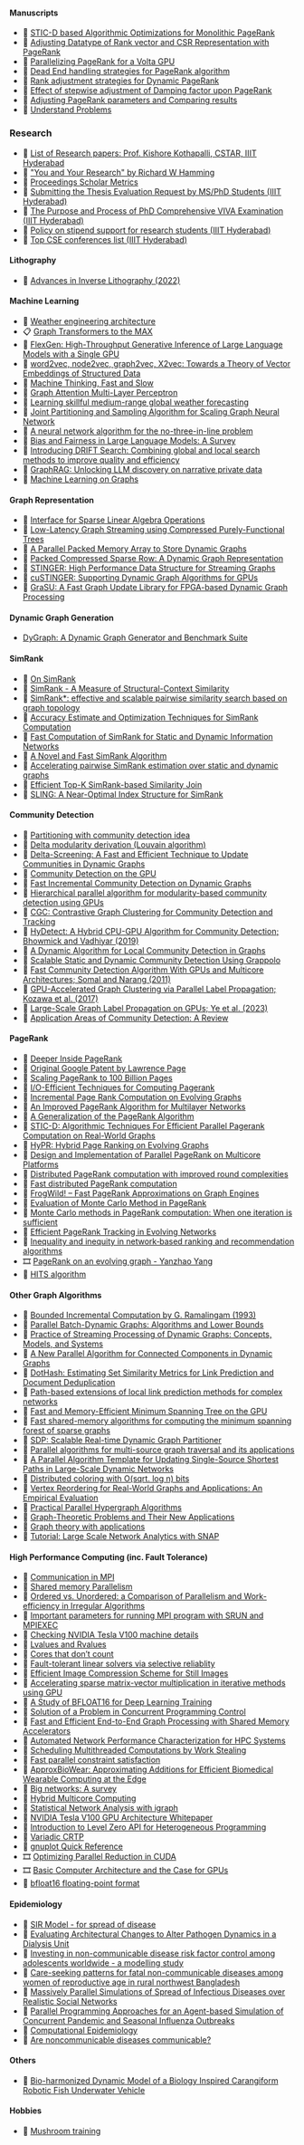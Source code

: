 <!-- | 🧪 [XXX](https://github.com/puzzlef/XXX) | DDD | -->


#### Manuscripts

- 📝 [STIC-D based Algorithmic Optimizations for Monolithic PageRank](https://gist.github.com/wolfram77/12e5a19ff081b2e3280d04331a9976ca)
- 📝 [Adjusting Datatype of Rank vector and CSR Representation with PageRank](https://gist.github.com/wolfram77/66882e8b7feaa8119f349a34906b14a7)
- 📝 [Parallelizing PageRank for a Volta GPU](https://gist.github.com/wolfram77/4ef16ab9699ac03a617b8731dd240e1f)
- 📝 [Dead End handling strategies for PageRank algorithm](https://gist.github.com/wolfram77/94c38b9cfbf0c855e5f42fa24a8602fc)
- 📝 [Rank adjustment strategies for Dynamic PageRank](https://gist.github.com/wolfram77/eb7a3b2e44e3c2069e046389b45ead03)
- 📝 [Effect of stepwise adjustment of Damping factor upon PageRank](https://gist.github.com/wolfram77/14272ddfd5fd7560a8c3edf899fc475b)
- 📝 [Adjusting PageRank parameters and Comparing results](https://gist.github.com/wolfram77/6dc740392d2f4e713fafdaea4ec1eba2)
- 📝 [Understand Problems](https://gist.github.com/wolfram77/be1b0cec6825515057058fe1dde843c9)


### Research

- 📝 [List of Research papers: Prof. Kishore Kothapalli, CSTAR, IIIT Hyderabad](https://gist.github.com/wolfram77/847fa70dd2c23a994b196f20e8e96814)
- 📜 ["You and Your Research" by Richard W Hamming](https://gist.github.com/wolfram77/20a14377a80c2488ff329afc14ce3a97)
- 📜 [Proceedings Scholar Metrics](https://gist.github.com/wolfram77/c7b93dd8662db6a682f284f4e189b07c)
- 📜 [Submitting the Thesis Evaluation Request by MS/PhD Students (IIIT Hyderabad)](https://gist.github.com/wolfram77/28b1a9251c7e4ac36c233a6739c4c164)
- 📜 [The Purpose and Process of PhD Comprehensive VIVA Examination (IIIT Hyderabad)](https://gist.github.com/wolfram77/a7eb570fab6c166ae2f8bc6fb999d253)
- 📜 [Policy on stipend support for research students (IIIT Hyderabad)](https://gist.github.com/wolfram77/d8574485b6cd9b3724d788e7c8b2a27c)
- 📜 [Top CSE conferences list (IIIT Hyderabad)](https://gist.github.com/wolfram77/5565ff06dfe35c7f2e89051a5577622f)


#### Lithography

- 📰 [Advances in Inverse Lithography (2022)](https://gist.github.com/wolfram77/fa7d04645f4e9b81fa5f9c62fc018b60)


#### Machine Learning

- 📝 [Weather engineering architecture](https://gist.github.com/wolfram77/548547dad99fd5fc8dc87b559911f7bb)
- 📋 [Graph Transformers to the MAX](https://gist.github.com/wolfram77/8967fb8c9a273d1a969b138404bea903)
- 📰 [FlexGen: High-Throughput Generative Inference of Large Language Models with a Single GPU](https://gist.github.com/wolfram77/142e6221662130eca656c5c0d2fc2f53)
- 📰 [word2vec, node2vec, graph2vec, X2vec: Towards a Theory of Vector Embeddings of Structured Data](https://gist.github.com/wolfram77/783d74a16b9c1293f16bc5efe7e1c997)
- 📰 [Machine Thinking, Fast and Slow](https://gist.github.com/wolfram77/32fc6e814441319ab7b5c51a47650e32)
- 📰 [Graph Attention Multi-Layer Perceptron](https://gist.github.com/wolfram77/378eaf4dfce2735285354fe34a3c1b17)
- 📰 [Learning skillful medium-range global weather forecasting](https://gist.github.com/wolfram77/fffffc414960fc9d3dab3bddd9163a8a)
- 📰 [Joint Partitioning and Sampling Algorithm for Scaling Graph Neural Network](https://gist.github.com/wolfram77/0f4fc5812ff1a00085b38ac2b097b64a)
- 📰 [A neural network algorithm for the no-three-in-line problem](https://gist.github.com/wolfram77/dbd4404afd3acbcb34735f347ef24f10)
- 📰 [Bias and Fairness in Large Language Models: A Survey](https://gist.github.com/wolfram77/d1ddbd30b9a2e3f78b4f5be1a94549cb)
- 📜 [Introducing DRIFT Search: Combining global and local search methods to improve quality and efficiency](https://gist.github.com/wolfram77/829b255770757357f024e6c35637496f)
- 📜 [GraphRAG: Unlocking LLM discovery on narrative private data](https://gist.github.com/wolfram77/be9c82e58d016b4ec5d5ac163591108b)
- 📜 [Machine Learning on Graphs](https://gist.github.com/wolfram77/0a76d3ef3b27c50d3d4baf3b5d725626)


#### Graph Representation

- 📰 [Interface for Sparse Linear Algebra Operations](https://gist.github.com/wolfram77/2ce785a7d9dacc2772a7364f87cc7e64)
- 📰 [Low-Latency Graph Streaming using Compressed Purely-Functional Trees](https://gist.github.com/wolfram77/3f6439bd4c03047372a71248666c020d)
- 📰 [A Parallel Packed Memory Array to Store Dynamic Graphs](https://gist.github.com/wolfram77/5e2e7349d062b9dfa1bbf0445c7c2e01)
- 📰 [Packed Compressed Sparse Row: A Dynamic Graph Representation](https://gist.github.com/wolfram77/8ba4bf62639664d846a35dcdab02fc0d)
- 📰 [STINGER: High Performance Data Structure for Streaming Graphs](https://gist.github.com/wolfram77/4b61302a542149ce028ff6731ee28dbe)
- 📰 [cuSTINGER: Supporting Dynamic Graph Algorithms for GPUs](https://gist.github.com/wolfram77/a4e430a45be95abad16c52643261a966)
- 📰 [GraSU: A Fast Graph Update Library for FPGA-based Dynamic Graph Processing](https://gist.github.com/wolfram77/293b3a661759870482c7ceb21f1cb597)


#### Dynamic Graph Generation

- [DyGraph: A Dynamic Graph Generator and Benchmark Suite](https://gist.github.com/wolfram77/54c4a14d9ea547183c6c7b3518bf9cd1)


#### SimRank

- 📝 [On SimRank](https://docs.google.com/document/d/1LU1dasNlMlNTlHdXcTAV8F-WPgKwdUtr-hnsG3cXJSI/edit?usp=sharing)
- 📰 [SimRank - A Measure of Structural-Context Similarity](https://gist.github.com/wolfram77/2459a08b5a3a3934c6dffd0b358ab0b0)
- 📰 [SimRank*: effective and scalable pairwise similarity search based on graph topology](https://gist.github.com/wolfram77/3d080298b324e9dea1b1c90e7856f4ee)
- 📰 [Accuracy Estimate and Optimization Techniques for SimRank Computation](https://gist.github.com/wolfram77/3472e50e67d2f213bbb2c3fd719f9faa)
- 📰 [Fast Computation of SimRank for Static and Dynamic Information Networks](https://gist.github.com/wolfram77/2ae3341422f2a5baf31f14c3176aafe5)
- 📰 [A Novel and Fast SimRank Algorithm](https://gist.github.com/wolfram77/59def16897d2bdab263748b964b8892d)
- 📰 [Accelerating pairwise SimRank estimation over static and dynamic graphs](https://gist.github.com/wolfram77/986c77f1ad947e12a8a3076f332afacd)
- 📰 [Efficient Top-K SimRank-based Similarity Join](https://gist.github.com/wolfram77/eadf5e7da593f8f8375fc1b9daa5e242)
- 📰 [SLING: A Near-Optimal Index Structure for SimRank](https://gist.github.com/wolfram77/db2c4a8b0eade3972ec096ea94b5b979)


#### Community Detection

- 📝 [Partitioning with community detection idea](https://gist.github.com/wolfram77/4a06bbe32f31e5155e815b617b7caafe)
- 📝 [Delta modularity derivation (Louvain algorithm)](https://gist.github.com/wolfram77/a3c95cd94a38a100f9b075594a823928)
- 📰 [Delta-Screening: A Fast and Efficient Technique to Update Communities in Dynamic Graphs](https://gist.github.com/wolfram77/c51f3580d7a76fa5c0a78491569df5ce)
- 📰 [Community Detection on the GPU](https://gist.github.com/wolfram77/7e72c9b8c18c18ab908ae76262099329)
- 📰 [Fast Incremental Community Detection on Dynamic Graphs](https://gist.github.com/wolfram77/1856b108334cc822cdddfdfa7334792a)
- 📰 [Hierarchical parallel algorithm for modularity-based community detection using GPUs](https://gist.github.com/wolfram77/1fb6c5e422a34cc00168812b11d18f54)
- 📰 [CGC: Contrastive Graph Clustering for Community Detection and Tracking](https://gist.github.com/wolfram77/b0b31e4572c274372e6495d35b6307ff)
- 📰 [HyDetect: A Hybrid CPU-GPU Algorithm for Community Detection; Bhowmick and Vadhiyar (2019)](https://gist.github.com/wolfram77/dde26f953cc4bee8ee62d2544db7b3ee)
- 📰 [A Dynamic Algorithm for Local Community Detection in Graphs](https://gist.github.com/wolfram77/b4316609265b5b9f88027bbc491f80b6)
- 📰 [Scalable Static and Dynamic Community Detection Using Grappolo](https://gist.github.com/wolfram77/917a1a4a429e89a0f2a1911cea56314d)
- 📰 [Fast Community Detection Algorithm With GPUs and Multicore Architectures; Somal and Narang (2011)](https://gist.github.com/wolfram77/30da7d42a881ae1fc542e656a1c97ef4)
- 📰 [GPU-Accelerated Graph Clustering via Parallel Label Propagation; Kozawa et al. (2017)](https://gist.github.com/wolfram77/bfbaff131507035373ee18f0a0517396)
- 📰 [Large-Scale Graph Label Propagation on GPUs; Ye et al. (2023)](https://gist.github.com/wolfram77/542605bba084593c9ef58ce4d5c0374c)
- 📰 [Application Areas of Community Detection: A Review](https://gist.github.com/wolfram77/09e64d6ba3ef080db5558feb2d32fdc0)


#### PageRank

- 📰 [Deeper Inside PageRank](https://gist.github.com/wolfram77/1337a3fcf5bded2bb67d9e66e20bc2ef)
- 📰 [Original Google Patent by Lawrence Page](https://gist.github.com/wolfram77/11bcdd4411b4c8bbe4a5d3c28fc8cfcf)
- 📰 [Scaling PageRank to 100 Billion Pages](https://gist.github.com/wolfram77/10964cd26f11f7a7299e7b74a0be7e7e)
- 📰 [I/O-Efficient Techniques for Computing Pagerank](https://gist.github.com/wolfram77/925cede0214aa0f391f34fa8ce137290)
- 📰 [Incremental Page Rank Computation on Evolving Graphs](https://gist.github.com/wolfram77/f0a7534d49d5c07d4479ec3966c5d635)
- 📰 [An Improved PageRank Algorithm for Multilayer Networks](https://gist.github.com/wolfram77/e5ac7b1981c03d77f681806d2a36fede)
- 📰 [A Generalization of the PageRank Algorithm](https://gist.github.com/wolfram77/7ea36340ed9737560e8f0e8878d5e398)
- 📰 [STIC-D: Algorithmic Techniques For Efficient Parallel Pagerank Computation on Real-World Graphs](https://gist.github.com/wolfram77/bb09968cc0e592583c4b180243697d5a)
- 📰 [HyPR: Hybrid Page Ranking on Evolving Graphs](https://gist.github.com/wolfram77/50224c1bf5585a719b1c87113e95d074)
- 📰 [Design and Implementation of Parallel PageRank on Multicore Platforms](https://gist.github.com/wolfram77/5f3ab555171ac73cdd585c406a834ca3)
- 📰 [Distributed PageRank computation with improved round complexities](https://gist.github.com/wolfram77/1e9d8b8b730a8cb3476bf4230148b621)
- 📰 [Fast distributed PageRank computation](https://gist.github.com/wolfram77/1504aa67375195f7a898a7d25f873f80)
- 📰 [FrogWild! – Fast PageRank Approximations on Graph Engines](https://gist.github.com/wolfram77/c76889c777a6031ed4e3ea1727eec2aa)
- 📰 [Evaluation of Monte Carlo Method in PageRank](https://gist.github.com/wolfram77/68cfa8d8a0e421395cc520a18007dfe7)
- 📰 [Monte Carlo methods in PageRank computation: When one iteration is sufficient](https://gist.github.com/wolfram77/145ef72d4c2ec3bdb7fbdfc007ea7988)
- 📰 [Efficient PageRank Tracking in Evolving Networks](https://gist.github.com/wolfram77/34b07552f2a1a9aefc6758cc8a63d07e)
- 📰 [Inequality and inequity in network‑based ranking and recommendation algorithms](https://gist.github.com/wolfram77/67073abb335516949883656abcfc4b4a)
- 🎞️ [PageRank on an evolving graph - Yanzhao Yang](https://gist.github.com/wolfram77/084356d1720c4409fe443b41e990ba2c)
- 📙 [HITS algorithm](https://gist.github.com/wolfram77/3d9ef6c5a5b63f53caabce4812c7ea81)
<!-- - [Incremental Page Rank Computation on Evolving Graphs](https://gist.github.com/wolfram77/ff390e0a4f823dde72a4c8193339bbe0) -->
<!-- - [Emails on Distributed Barrier-free PageRank](https://gist.github.com/wolfram77/8097d107fc799cf800d131f468be7a09) -->


#### Other Graph Algorithms

- 📰 [Bounded Incremental Computation by G. Ramalingam (1993)](https://gist.github.com/wolfram77/8306e8996b8abb6db43b3b8a5d3d8f44)
- 📰 [Parallel Batch-Dynamic Graphs: Algorithms and Lower Bounds](https://gist.github.com/wolfram77/f7e949d6576c47c7cb0af28c9fa88d3d)
- 📰 [Practice of Streaming Processing of Dynamic Graphs: Concepts, Models, and Systems](https://gist.github.com/wolfram77/7e2a17af8ec541ddcaf3344ec9b90edf)
- 📰 [A New Parallel Algorithm for Connected Components in Dynamic Graphs](https://gist.github.com/wolfram77/7ee135c73ce4673ebf58295b377ca44a)
- 📰 [DotHash: Estimating Set Similarity Metrics for Link Prediction and Document Deduplication](https://gist.github.com/wolfram77/e193df92e365284effe8f53f297e12ca)
- 📰 [Path-based extensions of local link prediction methods for complex networks](https://gist.github.com/wolfram77/67e322c1bfa5c30dae083290a2b322d6)
- 📰 [Fast and Memory-Efficient Minimum Spanning Tree on the GPU](https://gist.github.com/wolfram77/6e4d56bb84934308087b343b918fabcb)
- 📰 [Fast shared-memory algorithms for computing the minimum spanning forest of sparse graphs](https://gist.github.com/wolfram77/bba1add67e32f0d663e76b4d6cd84b11)
- 📰 [SDP: Scalable Real-time Dynamic Graph Partitioner](https://gist.github.com/wolfram77/437f5e804684a34fcf5ac74b6f953fdd)
- 📰 [Parallel algorithms for multi-source graph traversal and its applications](https://gist.github.com/wolfram77/eb308c44ee36c9413a2bfa8f58e2378a)
- 📰 [A Parallel Algorithm Template for Updating Single-Source Shortest Paths in Large-Scale Dynamic Networks](https://gist.github.com/wolfram77/dc6c7bf55a2de50098b5fdc03be0d759)
- 📰 [Distributed coloring with O(sqrt. log n) bits](https://gist.github.com/wolfram77/f0ef9d4f479cfd3d087e80fc3eeaa1cd)
- 📰 [Vertex Reordering for Real-World Graphs and Applications: An Empirical Evaluation](https://gist.github.com/wolfram77/d47c125de047b5033e36bb6f3a5b3879)
- 📰 [Practical Parallel Hypergraph Algorithms](https://gist.github.com/wolfram77/27c2527fff632f77a02b0bf921218807)
- 📰 [Graph-Theoretic Problems and Their New Applications](https://gist.github.com/wolfram77/7bee68532b134c5e5e31d295d09a460a)
- 📰 [Graph theory with applications](https://gist.github.com/wolfram77/c9eafd1564e1e4b5a2b638637d580744)
- 📜 [Tutorial: Large Scale Network Analytics with SNAP](https://gist.github.com/wolfram77/fe4afcc02d1eb68a328b6e03892f3eab)


#### High Performance Computing (inc. Fault Tolerance)

- 📝 [Communication in MPI](https://docs.google.com/document/d/1eWKpXhtWgBq6Dd1jeEWgRRhTWQaY3gkrQ3FKWL1vAX4/edit?usp=sharing)
- 📝 [Shared memory Parallelism](https://gist.github.com/wolfram77/0ee74e0ebd42d679360fc670052a63e6)
- 📝 [Ordered vs. Unordered: a Comparison of Parallelism and Work-efficiency in Irregular Algorithms](https://gist.github.com/wolfram77/c712bdf98335ec03ea433551b0ff0e93)
- 📝 [Important parameters for running MPI program with SRUN and MPIEXEC](https://gist.github.com/wolfram77/f09cfb34d1b6cdbcc1a8d4dcc12aecab)
- 📝 [Checking NVIDIA Tesla V100 machine details](https://gist.github.com/wolfram77/c7fb88feffe6df670eabc4861eda8154)
- 📝 [Lvalues and Rvalues](https://gist.github.com/wolfram77/e1e304d93e2543ebb616588d00cba795)
- 📰 [Cores that don’t count](https://gist.github.com/wolfram77/156c05247edd0e16812fe10c5a82a95d)
- 📰 [Fault-tolerant linear solvers via selective reliablity](https://gist.github.com/wolfram77/3126883731007ee0e204ff954879952e)
- 📰 [Efficient Image Compression Scheme for Still Images](https://gist.github.com/wolfram77/7ce439a93a129d3f07d8e4b65b2e81f1)
- 📰 [Accelerating sparse matrix-vector multiplication in iterative methods using GPU](https://gist.github.com/wolfram77/7e1d39edf5bbec61876d43269af72ed8)
- 📰 [A Study of BFLOAT16 for Deep Learning Training](https://gist.github.com/wolfram77/7b75d693bbd18b2607342f8dd6bb6b0d)
- 📰 [Solution of a Problem in Concurrent Programming Control](https://gist.github.com/wolfram77/9e38862624bfb9875dcbaec25471e7e6)
- 📰 [Fast and Efficient End-to-End Graph Processing with Shared Memory Accelerators](https://gist.github.com/wolfram77/d91d030b5d7eab5d476b7822ad5423fe)
- 📰 [Automated Network Performance Characterization for HPC Systems](https://gist.github.com/wolfram77/727c2af0fbe1550ecaeb9a1cc5a51a4c)
- 📰 [Scheduling Multithreaded Computations by Work Stealing](https://gist.github.com/wolfram77/44fc34ab5eec266ece0567a27f61333f)
- 📰 [Fast parallel constraint satisfaction](https://gist.github.com/wolfram77/6cb231a9ee2a2d3a55ab97340fa48123)
- 📰 [ApproxBioWear: Approximating Additions for Efficient Biomedical Wearable Computing at the Edge](https://gist.github.com/wolfram77/b919b006443c26efc6d1878a87e6a4e7)
- 📰 [Big networks: A survey](https://gist.github.com/wolfram77/fa589f187af4fc37c7de3a41883ed9b2)
- 📓 [Hybrid Multicore Computing](https://gist.github.com/wolfram77/05dab9b615b6fb2db22a3993251d01a6)
- 📓 [Statistical Network Analysis with igraph](https://gist.github.com/wolfram77/e06c428b12bedfe321d5300c45c362cf)
- 📜 [NVIDIA Tesla V100 GPU Architecture Whitepaper](https://gist.github.com/wolfram77/a42aeb021a2fec7b7e85ceb71b398772)
- 📜 [Introduction to Level Zero API for Heterogeneous Programming](https://gist.github.com/wolfram77/ac0388a5409fa3871b609e5abf6d2967)
- 📜 [Variadic CRTP](https://gist.github.com/wolfram77/1e84da30db559b34622ef85aeb97980a)
- 📜 [gnuplot Quick Reference](https://gist.github.com/wolfram77/611e8cafba9446c521d647d2b5f9f3c0)
- 🎞️ [Optimizing Parallel Reduction in CUDA](https://gist.github.com/wolfram77/84399281f104446226701723eb310241)
- 🎞️ [Basic Computer Architecture and the Case for GPUs](https://gist.github.com/wolfram77/43a6660121eef45b78c10d4e652dad6c)
- 📙 [bfloat16 floating-point format](https://gist.github.com/wolfram77/ecc296f9790246525c578c3527af5127)


#### Epidemiology

- 📝 [SIR Model - for spread of disease](https://gist.github.com/wolfram77/7c28b11dc7082f7d6e79b239e3c0b4c5)
- 📰 [Evaluating Architectural Changes to Alter Pathogen Dynamics in a Dialysis Unit](https://gist.github.com/wolfram77/25c34d24c813d8f40039573e06c1f259)
- 📰 [Investing in non-communicable disease risk factor control among adolescents worldwide - a modelling study](https://gist.github.com/wolfram77/ef65aa33c16c6d5cfdc760f8409a2b0d)
- 📰 [Care-seeking patterns for fatal non-communicable diseases among women of reproductive age in rural northwest Bangladesh](https://gist.github.com/wolfram77/151ebfe1876fa9d50d418de36d1877d0)
- 📰 [Massively Parallel Simulations of Spread of Infectious Diseases over Realistic Social Networks](https://gist.github.com/wolfram77/3a43fc0831c2e5257f1132a1389814cf)
- 📰 [Parallel Programming Approaches for an Agent-based Simulation of Concurrent Pandemic and Seasonal Influenza Outbreaks](https://gist.github.com/wolfram77/20e7d8b6b0b978eb3b384d298bf42ba8)
- 📜 [Computational Epidemiology](https://gist.github.com/wolfram77/840209c2bc1a2f2dd32659c53d04bfb9)
- 📜 [Are noncommunicable diseases communicable?](https://gist.github.com/wolfram77/2f01042d9298e48c91dbe59c3f54f646)


#### Others

- 📰 [Bio-harmonized Dynamic Model of a Biology Inspired Carangiform Robotic Fish Underwater Vehicle](https://gist.github.com/wolfram77/6b856482b70270ed0a5a47b7718ee310)


#### Hobbies

- 📝 [Mushroom training](https://gist.github.com/wolfram77/3376184d1d3348f6b427aa9f05c0cde8)











<!-- #### Theses -->
<!-- - [Design and Implementation of a Heterogeneous Sensor-based Embedded System for Flood Management](https://gist.github.com/wolfram77/81bab10aee19fb15e113d5115ab9bcbe) -->


<!-- #### Virtual Labs -->
<!-- - [On TrueTime](https://docs.google.com/document/d/1hdDCrihe2q40tXY_2zi1H0sNk-CBnCyST1Tc5b-1S9s/edit?usp=sharing) -->
<!-- - [Physical Clocks](https://gist.github.com/wolfram77/f8d764ba83923b2bc058afabea4296eb) -->


<!-- #### CUDA Programming -->
<!-- - [CUDA First Programs: Computer Architecture CSE448, UAA Alaska](https://gist.github.com/wolfram77/7ead88db12ad0b3aad612ba57fd56f62) -->
<!-- - [CUDA Tutorial 01: Say Hello to CUDA](https://gist.github.com/wolfram77/891d939171d6fbaa761217acca7c0ee3) -->
<!-- - [CUDA Tutorial 02: CUDA in Actions](https://gist.github.com/wolfram77/851a68827dd925ecdadc5304c3c84b5b) -->
<!-- - [Introduction to CUDA C: NVIDIA](https://gist.github.com/wolfram77/3702183709108bd3fd5a726af1f851c1) -->
<!-- - [CUDA by Example: Why CUDA? Why Now?](https://gist.github.com/wolfram77/db916861d12892c80c8cd0d1a2f17464) -->
<!-- - [CUDA by Example: Getting Started](https://gist.github.com/wolfram77/51d4a9ca7fbce96e3f2007a1e856ad2a) -->
<!-- - [CUDA by Example: Introduction to CUDA C](https://gist.github.com/wolfram77/35cd66931d3caa3093402696294ccf81) -->
<!-- - [CUDA by Example: Parallel Programming in CUDA C](https://gist.github.com/wolfram77/1759560e631da34eab201ca0e257fd8e) -->
<!-- - [CUDA by Example: Thread Cooperation](https://gist.github.com/wolfram77/a5e1cc89740dd5ad454b5af6a979ec55) -->
<!-- - [CUDA by Example: Constant Memory and Events](https://gist.github.com/wolfram77/1f223bd0cc9a3deb0ed77c3d124f38ad) -->
<!-- - [CUDA by Example: Texture Memory](https://gist.github.com/wolfram77/815a5e3220c2c145ebe6af9c92268728) -->
<!-- - [CUDA by Example: Graphics Interoperability](https://gist.github.com/wolfram77/a56e049c12b00b0f38f8ff04f32f8e11) -->
<!-- - [CUDA by Example: Atomics](https://gist.github.com/wolfram77/ec888982ab217b241b0fc58b4e361975) -->
<!-- - [CUDA by Example: Streams](https://gist.github.com/wolfram77/c371d4db2f5ff48fe5d55433707a9073) -->
<!-- - [CUDA by Example: Advanced Atomics](https://gist.github.com/wolfram77/f29a12a9f112baf6d6a685b6a8a296c8) -->
<!-- - [CUDA by Example: CUDA C on Multiple GPUs](https://gist.github.com/wolfram77/0a3845b1d92a0d953ea373df4f32818f) -->
<!-- - [CUDA by Example: The Final Countdown](https://gist.github.com/wolfram77/db10dc04c3a06aaf2e1520edab879115) -->
<!-- - [CUDA by Example](https://gist.github.com/wolfram77/72c51e494eaaea1c21a9c4021ad0f320) -->
<!-- - [nvGraph Library User's Guide](https://gist.github.com/wolfram77/0f8f57c598c04ff2172388a391d30dfb) -->
<!-- - [RAPIDS cuGraph](https://gist.github.com/wolfram77/335f5c93101a17939164b965665fc01a) -->


<!-- #### Advanced Computer Architecture (ACA) -->
<!-- - [RISC-V offers simple, modular ISA](https://gist.github.com/wolfram77/333f712e250e3ef6fca913771f1c7a9e) -->
<!-- - [ECC memory](https://gist.github.com/wolfram77/391e3d8393319c8c80bcfdcd984098db) -->
<!-- - [Hybrid Memory Cube](https://gist.github.com/wolfram77/1a2833c64926ff8a132ea199ebff3b3c) -->
<!-- - [High Bandwidth Memory](https://gist.github.com/wolfram77/880ee660a5e0968f94a2de2e359c8ecc) -->
<!-- - [GDDR5 SDRAM](https://gist.github.com/wolfram77/7d3f475d2c7b648eaea227b0fd3abb46) -->
<!-- - [GDDR4 SDRAM](https://gist.github.com/wolfram77/386612cf26022af2a3892cce68fd5698) -->
<!-- - [DDR SDRAM](https://gist.github.com/wolfram77/5c000fd37d7320d9fe10ec5b2da1dab9) -->
<!-- - [DDR4 SDRAM](https://gist.github.com/wolfram77/c35bea3ead3cd4f438c9b9fd4dede9b2) -->
<!-- - [DDR3 SDRAM](https://gist.github.com/wolfram77/24203bd7552e9f363102f236298d8a5e) -->


<!-- #### Concurrent Data Structures (CDS) -->
<!-- - [The Art of Multiprocessor Programming: Spin Locks and Contention](https://gist.github.com/wolfram77/db28f974dbc9a551637da86b1a312c9c) -->
<!-- - [The Art of Multiprocessor Programming: Monitors and Blocking Synchronization](https://gist.github.com/wolfram77/67967f0d59f97fa34c1e73ba80076664) -->
<!-- - [The Art of Multiprocessor Programming: Linked Lists: The Role of Locking](https://gist.github.com/wolfram77/4ccd18d495623c69d7348b392496b930) -->
<!-- - [The Art of Multiprocessor Programming: Skiplists and Balanced Search](https://gist.github.com/wolfram77/933ab6a06975f00c6ff50d30ab486299) -->
<!-- - [The Art of Multiprocessor Programming: Concurrent Hashing and Natural Parallelism](https://gist.github.com/wolfram77/78cd12e7974741c257cb134c2a4767dc) -->
<!-- - [The Art of Multiprocessor Programming: Concurrent Stacks and Elimination](https://gist.github.com/wolfram77/b11fbe5888f2f8c483c6d9c9fe1ef1a6) -->
<!-- - [Software and the Concurrency Revolution](https://gist.github.com/wolfram77/c03196475788a7c3d000481dab6010da) -->
<!-- - [Data Structures in the Multicore Age](https://gist.github.com/wolfram77/88b9d87dfcce95d7fd591f8c77be1c35) -->
<!-- - [Turing Lecture - The Computer Science of Concurrency - The Early Years](https://gist.github.com/wolfram77/cfb8376d29f7d2de04143fc5ce411bc6) -->
<!-- - [The Concurrency Challenge](https://gist.github.com/wolfram77/a0ed73c64f1954ff831a060be4c23092) -->
<!-- - [Real-world Concurrency](https://gist.github.com/wolfram77/7e3201aa76545759d284b3ab2d910944) -->
<!-- - [Nonblocking k-compare-single-swap](https://gist.github.com/wolfram77/0dc7ef397381b0d0bb33bd38331cb572) -->
<!-- - [Vector processor](https://gist.github.com/wolfram77/cd09c908ce45bd9927001a2688e10d34) -->


<!-- #### Advanced Computer Networks -->
<!-- - [Queuing theory](https://gist.github.com/wolfram77/686e607bd831993964f5076cfe3ed270) -->
<!-- - [An Introduction to Network Switches](https://gist.github.com/wolfram77/b5138f5612a840f231f8384f6bcc197c) -->
<!-- - [Different Types of Switches in Networking](https://gist.github.com/wolfram77/022695d16f873f10fe3bdb841944e575) -->
<!-- - [How Many Network Switches Can Be Connected to a Router](https://gist.github.com/wolfram77/40dbbfa3655d409f7b3e497aa459b3f2) -->
<!-- - [How to Connect Multiple Ethernet Switches](https://gist.github.com/wolfram77/2f35a0ccd03259948f9a41236b4c52cf) -->
<!-- - [All About Routers: Types Of Routers, Routing Table And IP Routing](https://gist.github.com/wolfram77/d9f8ff0b70b5a75d3c24200d80960dd2) -->
<!-- - [How Does the Internet Work?](https://gist.github.com/wolfram77/b544f93d18101d1ba4e8beeefa5fec19) -->
<!-- - [What Is Wide Area Network (WAN): Live WAN Network Examples](https://gist.github.com/wolfram77/314aa1185b459af89efd94d3b543e4c7) -->
<!-- - [How Does The Internet Work?](https://gist.github.com/wolfram77/113205a378b8f7784651a2d29990fc98) -->
<!-- - [Ethernet](https://gist.github.com/wolfram77/93e9ecacd5a30b2d328a2520eb26ba4c) -->
<!-- - [Router (computing)](https://gist.github.com/wolfram77/c9692805d4dc83a5cb242242efc7efbe) -->
<!-- - [Network switch](https://gist.github.com/wolfram77/89422f82a6f504197dd317a03a455430) -->
<!-- - [Internet backbone](https://gist.github.com/wolfram77/b8f3b1584203716d91e0bad4b476d448) -->
<!-- - [Routing protocol](https://gist.github.com/wolfram77/cdc0af2d6dd50a38d7bb9eed2105be75) -->
<!-- - [Distance Vector Multicast Routing Protocol](https://gist.github.com/wolfram77/c1e99236d4d94471c2952ce9f5f40ca1) -->
<!-- - [Wormhole switching](https://gist.github.com/wolfram77/cf04e5b08aae98786e594d76c6e3c248) -->
<!-- - [Static routing](https://gist.github.com/wolfram77/ab210274932452f7126b59f21f578772) -->
<!-- - [Routing table](https://gist.github.com/wolfram77/f1d61773cef64b335e58e8ae19554599) -->
<!-- - [Routing protocol](https://gist.github.com/wolfram77/3eceeef87235d14da6a7809c31e2f6d8) -->
<!-- - [Mbone](https://gist.github.com/wolfram77/81e11b21ea07bc3b1e5a206df051cb93) -->
<!-- - [Heuristic routing](https://gist.github.com/wolfram77/c81c3aab7db3485ee6757735d604168f) -->
<!-- - [Geographic routing](https://gist.github.com/wolfram77/7a8715b9b1f2fc8624e27cacfe094142) -->
<!-- - [Fuzzy routing](https://gist.github.com/wolfram77/5bdc0b499377b7cfb541679808831de9) -->
<!-- - [Classless Inter-Domain Routing](https://gist.github.com/wolfram77/2dcd4fec50ea9f20c57c90c2651c6cf8) -->
<!-- - [IS-IS](https://gist.github.com/wolfram77/0784abec0922372310364b5186072332) -->


<!-- #### Discrete Mathematics -->
<!-- - [Discrete Mathematics: Cardinality of sets 2](https://gist.github.com/wolfram77/9bef540a103380296c56fc68709a9de5) -->
<!-- - [Discrete Mathematics: Recurrence relations](https://gist.github.com/wolfram77/af93a3a3f6ac915d0987c9ff515632cb) -->
<!-- - [Discrete Mathematics: Solving recurrence relations](https://gist.github.com/wolfram77/8673271e5d2b94bd274d550350a4111e) -->
<!-- - [Discrete Mathematics: Recurrence relations using formulae](https://gist.github.com/wolfram77/05f9d89309a302c5cae594e1d78ce131) -->
<!-- - [Discrete Mathematics: Josephus problem](https://gist.github.com/wolfram77/6fba2149b3c5bc711dd804ca3fc8a683) -->
<!-- - [Discrete Mathematics: Extended master's theorem](https://gist.github.com/wolfram77/ed872903effd0c706e5c7320c6d91e49) -->
<!-- - [Discrete Mathematics: Solving recurrence relations 2](https://gist.github.com/wolfram77/cb7ccc2da9da8d4471297998c04752f9) -->
<!-- - [Discrete Mathematics: Recurrence relations 2](https://gist.github.com/wolfram77/fb895d711dbbe2397c5005d7ef905531) -->
<!-- - [Discrete Mathematics: Rates of growth of functions 2](https://gist.github.com/wolfram77/5f6bd3b59fd0716ab9c15c5e5776b2a4) -->
<!-- - [Discrete Mathematics: Recursion, induction, recurrence relation](https://gist.github.com/wolfram77/e8becf133c42cae5ec052bb90fbc30cd) -->
<!-- - [Discrete Mathematics: Computable and uncomputable functions 2](https://gist.github.com/wolfram77/6ecc3b959bee56eaf3d341faa1415315) -->
<!-- - [Discrete Mathematics: Topics](https://gist.github.com/wolfram77/3983ccec7ccc20c14e0e806af14a61c0) -->
<!-- - [Discrete Mathematics: Proofs and logic](https://gist.github.com/wolfram77/1833dcaa08682bc9f2ba6a0cab3ec5aa) -->
<!-- - [Discrete Mathematics: Logic reduction](https://gist.github.com/wolfram77/31d6a5952065b0774b2eea024c406d3e) -->
<!-- - [Discrete Mathematics: Sets](https://gist.github.com/wolfram77/3541c6b34bccb9e51e2d1f0d4ff04cfe) -->
<!-- - [Discrete Mathematics: Cardinality of sets](https://gist.github.com/wolfram77/e0db6267be6ba7aff11fa624d20b54db) -->
<!-- - [Discrete Mathematics: Set theory](https://gist.github.com/wolfram77/3f88d02559db7d73c8bcb67ed4b43138) -->
<!-- - [Discrete Mathematics: Relations](https://gist.github.com/wolfram77/c39e5402e18163cc6c2cb3f44c9314cc) -->
<!-- - [Discrete Mathematics: Computable and uncomputable functions](https://gist.github.com/wolfram77/cbb978429f37aa08ebcfdb33aea1cb5d) -->
<!-- - [Discrete Mathematics: Rates of growth of functions](https://gist.github.com/wolfram77/e20f1f85d900a1d7a84c9057ce7d0f24) -->
<!-- - [Discrete Mathematics: Fibonacci series, Catalan numbers](https://gist.github.com/wolfram77/66bed9b1f873b90bb6a4d3f02d540e1e) -->
<!-- - [Discrete Mathematics: GCD, Fermat's little theorem](https://gist.github.com/wolfram77/51b6459101ae927dda99ec75efa884df) -->
<!-- - [Discrete Mathematics: 2 Jug puzzle, Fermat's little theorem](https://gist.github.com/wolfram77/bdbcd34920aae12eb05bda90173131d4) -->
<!-- - [Discrete Mathematics: Graph algorithms](https://gist.github.com/wolfram77/d5303a6a9e4a28a3fa9dd5d95a779c44) -->
<!-- - [Discrete Mathematics: Group theory](https://gist.github.com/wolfram77/05ce60bc94289b5eee64c023426b9fb7) -->
<!-- - [Discrete Mathematics: Proofs and Logic 2](https://gist.github.com/wolfram77/cdb17581147ca12d0363b55ac80b69d0) -->
<!-- - [Discrete Mathematics: NP-completeness and Reduction](https://gist.github.com/wolfram77/b80680b1225ed07a35f96fa470d6a645) -->
<!-- - [Discrete Mathematics: Convex Hull algorithms](https://gist.github.com/wolfram77/b15d04c148b88db6d51c0797611890e3) -->


<!-- #### Compilers -->
<!-- - [GCC optimization](https://gist.github.com/wolfram77/6fc58ad88c371bc71eb72a435254eabf) -->
<!-- - [Kaleidoscope language in LLVM](https://gist.github.com/wolfram77/03bc1d768b07567146e1e81b619856ca) -->


<!-- #### Virology -->
<!-- - [Virology Notes 2020 #22: Emerging viruses](https://gist.github.com/wolfram77/848a6db8026a20ab57c25284ddc0b282) -->
<!-- - [Virology Notes 2020 #23: Viral ecology](https://gist.github.com/wolfram77/89586171b08cfb771c60e33464ca9514) -->
<!-- - [Virology Notes 2020 #24: HIV and AIDS](https://gist.github.com/wolfram77/13b0f952b50498494eae14546b6bf386) -->
<!-- - [Virology Notes 2020 #25: Unusual infectious agents](https://gist.github.com/wolfram77/e1a73e1366f88408aba304c3c2a6eff4) -->
<!-- - [Virology Notes 2020 #26: Therapeutic viruses](https://gist.github.com/wolfram77/1ff16f7c442f8c24e47ae73405032d4e) -->


<!-- #### Geography -->
<!-- - [Geography: Heavy Engineering Industries](https://gist.github.com/wolfram77/54f4e2266dfc27e5e0960be9e562ed6f) -->
<!-- - [Geography: Transport](https://gist.github.com/wolfram77/5f3ad9a00b47ed569f2e25839b9542cb) -->
<!-- - [Geography: Industries in India](https://gist.github.com/wolfram77/d56b38b2e70912f99e7d10632ca49e1f) -->
<!-- - [Odisha districts](https://gist.github.com/wolfram77/a8ff7c32e55cd07a03ad2cfe1b6d3308) -->


<!-- #### Miscellaneous -->
<!-- - [Market Research](https://gist.github.com/wolfram77/e61e1f61c673993b0411a77fd3d0861e) -->
<!-- - [Third Glass](https://gist.github.com/wolfram77/c86df52f7951135f580127826ea4e4db) -->
<!-- - [Third Glass 2](https://gist.github.com/wolfram77/2759cd61695d9f8a33c331e50c092194) -->
<!-- - [Psychology Of Fraud: Why Good People Do Bad Things](https://gist.github.com/wolfram77/9bc8ce036680c93453909201724c336d) -->
<!-- - [Barley is not a random choice – here's the real reason China is taking on Australia over dumping](https://gist.github.com/wolfram77/e85bdb7486a5dbe39e915831abd56038) -->
<!-- - [Are Satellites Covered in Gold Foil](https://gist.github.com/wolfram77/8ae2de1a29caf1a2f84babed79943389) -->
<!-- - [Can you ﬁx farming by going back 8000 years](https://gist.github.com/wolfram77/49067fc3ddc1ba2e1db4f873056fd88a) -->
<!-- - [Finshots Special - The Winners Curse and how to avoid it?](https://gist.github.com/wolfram77/869caee3bad069cc5b5b17ed27042d83) -->
<!-- - [Youngistaan Foundation: Voting awarness-campaign 2018](https://gist.github.com/wolfram77/3785876425580edace3dd1511e6c7105) -->
<!-- - [Youngistaan Foundation: Annual Report 2020-21](https://gist.github.com/wolfram77/a7e0459a43595f586c3f311028ff46c8) -->
<!-- - [Income Tax Calender 2021 (ITD)](https://gist.github.com/wolfram77/3ba26586ab75b2b236898199dbd249ac) -->
<!-- - [Taxation for Traders < Markets and Taxation](https://gist.github.com/wolfram77/c6a453b7584156756609554d8398fd5f) -->
<!-- - [Word relations](https://gist.github.com/wolfram77/d0b5ceb2442ec7308e855bf91c433cc9) -->
<!-- - [Jighouse](https://gist.github.com/wolfram77/3d63b27edaa659b073a812014c5f2b9e) -->
<!-- - [LESS (Dynamic CSS) overview](https://gist.github.com/wolfram77/98835a5005d5e497345145ec1a3744c1) -->
<!-- - [CSS: Concepts and tags](https://gist.github.com/wolfram77/e6f42587ce9f3bf1685a7bafde7890bc) -->
<!-- - [Irrawaddy dolphin](https://gist.github.com/wolfram77/d67f4f351f4158c5c5c76453a2661977) -->
<!-- - [Survey for extra-child-process package](https://gist.github.com/wolfram77/d936da570d7bf73f95d1513d4368573e) -->
<!-- - [List of final awardees for Strand 1 - Institutional Research & Mobility Partnerships Grant - UK India Education and Research Initiative (UKIERI-4)](https://gist.github.com/wolfram77/04cc0725513e28d47e032113383e0f73) -->
<!-- - [In the National Company Law Tribunal Mumbai Bench, Court - V](https://gist.github.com/wolfram77/965d0179a153d8d511f5f2f957691e5a) -->
<!-- - [Message from Chairman and Managing Director-Grid Controller of India Ltd.](https://gist.github.com/wolfram77/7e6b8c2eea92efad5b4e4c074c835cf5) -->
<!-- - [Using CMake on a CentOS 7 system](https://gist.github.com/wolfram77/d43a20a31da0aa2ea3bef90cf1469588) -->
<!-- - [Using CUDA GDB on a CentOS 7 sytem](https://gist.github.com/wolfram77/ed0642d06e6eedd22991c1f48ab626f5) -->
<!-- - [Using tee on a CentOS 7 system](https://gist.github.com/wolfram77/c7be8d040a8f433c663e8c0ec6a555ee) -->
<!-- - [Using ts (task-spooler) of a CentOS 7 system](https://gist.github.com/wolfram77/de361f04115515d44f7e35d77e9500b0) -->
<!-- - [Using RAPIDS GPU libraries on a CentOS 7 system](https://gist.github.com/wolfram77/412ed46938a9d26b65890970f6362e71) -->
<!-- - [Using numactl (NUMA control) on a CentOS7 system](https://gist.github.com/wolfram77/671958b0885caf0258b05d0cd2d1c710) -->
<!-- - [Using gedit text editor on a CentOS 7 system through SSH](https://gist.github.com/wolfram77/01fbd58cf7fe1160e5209ffe11bf97f2) -->
<!-- - [Using gcc 11 on a CentOS 7 system](https://gist.github.com/wolfram77/536218c950bb7723ca6744bc55657379) -->
<!-- - [Using firewall-cmd on a CentOS 7 system](https://gist.github.com/wolfram77/9c3a9ac7af85a9b7455316673f629c0d) -->
<!-- - [Setting up environment of a CentOS 7 system](https://gist.github.com/wolfram77/cf2f8621ed51f4386a8e840b7f69adc4) -->
<!-- - [Using cp (copy) on a CentOS 7 system](https://gist.github.com/wolfram77/af5035a83f70463183b65df19237de1b) -->
<!-- - [Using Cilk Plus on a CentOS 7 system](https://gist.github.com/wolfram77/e285d05613f63452b0b35908be950075) -->
<!-- - [Installing CUDA on a CentOS 7 system](https://gist.github.com/wolfram77/0008827f996501ea64a9bb00f39facf0) -->
<!-- - [Using Google OAuth](https://gist.github.com/wolfram77/58ed5fd8aff6b80f1a8fe27ec9e0618d) -->

